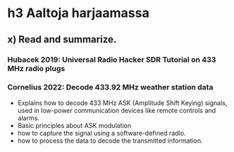 # h3 Aaltoja harjaamassa

## x) Read and summarize.

### Hubacek 2019: Universal Radio Hacker SDR Tutorial on 433 MHz radio plugs

### Cornelius 2022: Decode 433.92 MHz weather station data

-  Explains how to decode 433 MHz ASK (Amplitude Shift Keying) signals, used in low-power communication devices like remote controls and alarms.
-  Basic principles about ASK modulation
  -  how to capture the signal using a software-defined radio.
  -  how to process the data to decode the transmitted information.
